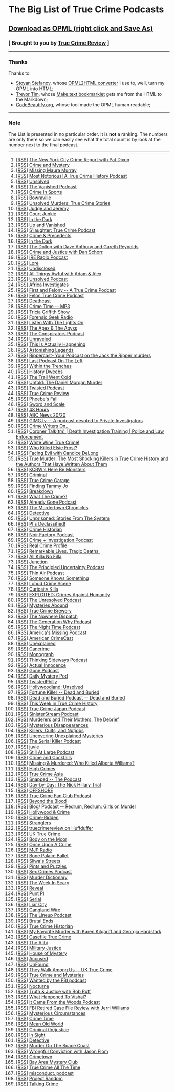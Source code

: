 # The Big List of True Crime Podcasts

## [Download as OPML (right click and Save As)](https://raw.githubusercontent.com/truecrimereview/truecrimepodcasts/master/true_crime_podcasts.opml)

### [ Brought to you by [True Crime Review](http://truecrimereview.net/subscribe) ]

---

### Thanks

Thanks to:

- [Stoyan Stefanov](http://www.phpied.com/bio/), whose [OPML2HTML converter](http://www.phpied.com/files/opml2html/opml2html.html) I use to, well,
turn my OPML into HTML;
- [Trevor Tim](http://trevorjim.com/), whose [Make.text 
bookmarklet](http://trevorjim.com/projects/make.text/) gets me from the HTML to the Markdown;
- [CodeBeautify.org](http://codebeautify.org/opmlviewer), whose tool made the OPML human readable;

---

### Note

The List is presented in no particular order. It is **not** a ranking. The numbers are only there so we can easily see what the total count is by look at the number next to the final podcast.

---

1.  \[[RSS][3]\] [The New York City Crime Report with Pat Dixon][4]
1.  \[[RSS][5]\] [Crime and Mystery][6]
1.  \[[RSS][7]\] [Missing Maura Murray][8]
1.  \[[RSS][9]\] [Most Notorious! A True Crime History Podcast][10]
1.  \[[RSS][11]\] [Unsolved][12]
1.  \[[RSS][13]\] [The Vanished Podcast][14]
1.  \[[RSS][15]\] [Crime In Sports][16]
1.  \[[RSS][17]\] [Bowraville][18]
1.  \[[RSS][19]\] [Unsolved Murders: True Crime Stories][20]
1.  \[[RSS][21]\] [Judge and Jeremy][22]
1.  \[[RSS][23]\] [Court Junkie][24]
1.  \[[RSS][25]\] [In the Dark][26]
1.  \[[RSS][27]\] [Up and Vanished][28]
1.  \[[RSS][29]\] [S'laughter: True Crime Podcast][30]
1.  \[[RSS][31]\] [Crime & Precedents][32]
1.  \[[RSS][33]\] [In the Dark][26]
1.  \[[RSS][34]\] [The Dollop with Dave Anthony and Gareth Reynolds][35]
1.  \[[RSS][36]\] [Crime and Justice with Dan Schorr][37]
1.  \[[RSS][38]\] [IRE Radio Podcast][39]
1.  \[[RSS][40]\] [Lore][41]
1.  \[[RSS][42]\] [Undisclosed][43]
1.  \[[RSS][44]\] [All Things Awful with Adam & Alex][45]
1.  \[[RSS][46]\] [Unsolved Podcast][47]
1.  \[[RSS][48]\] [Africa Investigates][49]
1.  \[[RSS][50]\] [First and Felony -- A True Crime Podcast][51]
1.  \[[RSS][52]\] [Felon True Crime Podcast][53]
1.  \[[RSS][54]\] [Deathcast][55]
1.  \[[RSS][56]\] [Crime Time -- MP3][57]
1.  \[[RSS][58]\] [Tricia Griffith Show][59]
1.  \[[RSS][60]\] [Forensic Geek Radio][61]
1.  \[[RSS][62]\] [Listen With The Lights On][63]
1.  \[[RSS][64]\] [The Apex & The Abyss][65]
1.  \[[RSS][66]\] [The Conspirators Podcast][67]
1.  \[[RSS][68]\] [Unraveled][69]
1.  \[[RSS][70]\] [This Is Actually Happening][71]
1.  \[[RSS][72]\] [Astonishing Legends][73]
1.  \[[RSS][74]\] [Rippercast- Your Podcast on the Jack the Ripper murders][75]
1.  \[[RSS][76]\] [Last Podcast On The Left][77]
1.  \[[RSS][78]\] [Within the Trenches][79]
1.  \[[RSS][80]\] [History Dweebs][81]
1.  \[[RSS][82]\] [The Trail Went Cold][83]
1.  \[[RSS][84]\] [Untold: The Daniel Morgan Murder][85]
1.  \[[RSS][86]\] [Twisted Podcast][87]
1.  \[[RSS][88]\] [True Crime Review][2]
1.  \[[RSS][89]\] [Phoebe's Fall][90]
1.  \[[RSS][91]\] [Sword and Scale][92]
1.  \[[RSS][93]\] [48 Hours][94]
1.  \[[RSS][95]\] [ABC News 20/20][96]
1.  \[[RSS][97]\] [GIMG.tv -- A podcast devoted to Private Investigators][98]
1.  \[[RSS][99]\] [Crime Writers On...][100]
1.  \[[RSS][101]\] [Coroner Talk(tm) | Death Investigation Training | Police and Law Enforcement][102]
1.  \[[RSS][103]\] [White Wine True Crime!][104]
1.  \[[RSS][105]\] [Who Killed Elsie Frost?][106]
1.  \[[RSS][107]\] [Facing Evil with Candice DeLong][108]
1.  \[[RSS][109]\] [True Murder: The Most Shocking Killers in True Crime History and the Authors That Have Written About Them][110]
1.  \[[RSS][111]\] [KCRW's Here Be Monsters][112]
1.  \[[RSS][113]\] [Criminal][114]
1.  \[[RSS][115]\] [True Crime Garage][116]
1.  \[[RSS][117]\] [Finding Tammy Jo][118]
1.  \[[RSS][119]\] [Breakdown][120]
1.  \[[RSS][121]\] [What The Crime?!][122]
1.  \[[RSS][123]\] [Already Gone Podcast][124]
1.  \[[RSS][125]\] [The Murdertown Chronicles][126]
1.  \[[RSS][127]\] [Detective][108]
1.  \[[RSS][128]\] [Unprisoned: Stories From The System][129]
1.  \[[RSS][130]\] [PI's Declassified!][131]
1.  \[[RSS][132]\] [Crime Historian][133]
1.  \[[RSS][134]\] [Noir Factory Podcast][135]
1.  \[[RSS][136]\] [Crime + Investigation Podcast][137]
1.  \[[RSS][138]\] [Real Crime Profile][139]
1.  \[[RSS][140]\] [Remarkable Lives. Tragic Deaths.][20]
1.  \[[RSS][141]\] [All Killa No Filla][142]
1.  \[[RSS][143]\] [Junction][144]
1.  \[[RSS][145]\] [The Principled Uncertainty Podcast][146]
1.  \[[RSS][147]\] [Thin Air Podcast][148]
1.  \[[RSS][149]\] [Someone Knows Something][150]
1.  \[[RSS][151]\] [Lohud Crime Scene][152]
1.  \[[RSS][153]\] [Curiosity Kills][154]
1.  \[[RSS][155]\] [EXPLOITED: Crimes Against Humanity][156]
1.  \[[RSS][157]\] [The Unresolved Podcast][158]
1.  \[[RSS][159]\] [Mysteries Abound][160]
1.  \[[RSS][161]\] [True Crime Brewery][162]
1.  \[[RSS][163]\] [The Nowhere Dispatch][164]
1.  \[[RSS][165]\] [The Generation Why Podcast][166]
1.  \[[RSS][167]\] [The Night Time Podcast][168]
1.  \[[RSS][169]\] [America's Missing Podcast][170]
1.  \[[RSS][171]\] [American CrimeCast][172]
1.  \[[RSS][173]\] [Unexplained][174]
1.  \[[RSS][175]\] [Cancrime][176]
1.  \[[RSS][177]\] [Monograph][178]
1.  \[[RSS][179]\] [Thinking Sideways Podcast][180]
1.  \[[RSS][181]\] [Actual Innocence][182]
1.  \[[RSS][183]\] [Gone Podcast][184]
1.  \[[RSS][185]\] [Daily Mystery Pod][186]
1.  \[[RSS][187]\] [TwistedPhilly][188]
1.  \[[RSS][189]\] [Hollywoodland: Unsolved][190]
1.  \[[RSS][191]\] [Fortune Killer -- Dead and Buried][192]
1.  \[[RSS][193]\] [Dead and Buried Podcast -- Dead and Buried][194]
1.  \[[RSS][195]\] [This Week in True Crime History][196]
1.  \[[RSS][197]\] [True Crime Japan Podcast][198]
1.  \[[RSS][199]\] [SinisterStream Podcast][200]
1.  \[[RSS][201]\] [Murderers and Their Mothers: The Debrief][202]
1.  \[[RSS][203]\] [Mysterious Disappearances][204]
1.  \[[RSS][205]\] [Killers, Cults, and Nutjobs][206]
1.  \[[RSS][207]\] [Uncovering Unexplained Mysteries][208]
1.  \[[RSS][209]\] [The Serial Killer Podcast][210]
1.  \[[RSS][211]\] [juvie][212]
1.  \[[RSS][213]\] [Still At Large Podcast][214]
1.  \[[RSS][215]\] [Crime and Cocktails][216]
1.  \[[RSS][217]\] [Missing & Murdered: Who Killed Alberta Williams?][150]
1.  \[[RSS][218]\] [High Crimes][219]
1.  \[[RSS][220]\] [True Crime Asia][221]
1.  \[[RSS][222]\] [Snapped -- The Podcast][223]
1.  \[[RSS][224]\] [Day-by-Day: The Nick Hillary Trial][225]
1.  \[[RSS][226]\] [OFFSHORE][227]
1.  \[[RSS][228]\] [True Crime Fan Club Podcast][229]
1.  \[[RSS][230]\] [Beyond the Blood][231]
1.  \[[RSS][232]\] [Blog/ Podcast -- Redrum, Redrum: Girls on Murder][233]
1.  \[[RSS][234]\] [Hollywood & Crime][235]
1.  \[[RSS][236]\] [Crime-Ridden][237]
1.  \[[RSS][238]\] [Stranglers][239]
1.  \[[RSS][240]\] [truecrimereview on Huffduffer][241]
1.  \[[RSS][244]\] [UK True Crime][245]
1.  \[[RSS][246]\] [Body on the Moor][247]
1.  \[[RSS][248]\] [Once Upon A Crime][249]
1.  \[[RSS][250]\] [MJP Radio][251]
1.  \[[RSS][252]\] [Bone Palace Ballet][253]
1.  \[[RSS][254]\] [Sliwa's Streets][255]
1.  \[[RSS][256]\] [Pints and Puzzles][257]
1.  \[[RSS][258]\] [Sex Crimes Podcast][259]
1.  \[[RSS][260]\] [Murder Dictionary][261]
1.  \[[RSS][262]\] [The Week In Scary][263]
1.  \[[RSS][264]\] [Reveal][265]
1.  \[[RSS][266]\] [Punt PI][267]
1.  \[[RSS][268]\] [Serial][269]
1.  \[[RSS][270]\] [Liar City][271]
1.  \[[RSS][272]\] [Gangland Wire][273]
1.  \[[RSS][274]\] [The Lineup Podcast][275]
1.  \[[RSS][276]\] [Brutal Ends][277]
1.  \[[RSS][278]\] [True Crime Historian][279]
1.  \[[RSS][280]\] [My Favorite Murder with Karen Kilgariff and Georgia Hardstark][281]
1.  \[[RSS][282]\] [Casefile True Crime][283]
1.  \[[RSS][284]\] [The Alibi][285]
1.  \[[RSS][286]\] [Military Justice][287]
1.  \[[RSS][288]\] [House of Mystery][289]
1.  \[[RSS][290]\] [Accused][291]
1.  \[[RSS][292]\] [UnFound][293]
1.  \[[RSS][294]\] [They Walk Among Us -- UK True Crime][295]
1.  \[[RSS][296]\] [True Crime and Mysteries][297]
1.  \[[RSS][298]\] [Wanted by the FBI podcast][299]
1.  \[[RSS][300]\] [Nocturne][301]
1.  \[[RSS][302]\] [Truth & Justice with Bob Ruff][303]
1.  \[[RSS][304]\] [What Happened To Vishal?][305]
1.  \[[RSS][306]\] [It Came From the Woods Podcast][307]
1.  \[[RSS][308]\] [FBI Retired Case File Review with Jerri Williams][309]
1.  \[[RSS][310]\] [Mysterious Circumstances][311]
1.  \[[RSS][312]\] [Crime Time][313]
1.  \[[RSS][314]\] [Mean Old World][315]
1.  \[[RSS][316]\] [Criminal (In)justice][317]
1.  \[[RSS][318]\] [In Sight][319]
1.  \[[RSS][320]\] [Detective][108]
1.  \[[RSS][321]\] [Murder On The Space Coast][322]
1.  \[[RSS][323]\] [Wrongful Conviction with Jason Flom][324]
1.  \[[RSS][325]\] [Crimetown][326]
1.  \[[RSS][327]\] [Bay Area Mystery Club][328]
1.  \[[RSS][329]\] [True Crime All The Time][330]
1.  \[[RSS][331]\] [misconduct. podcast][332]
1.  \[[RSS][333]\] [Project Random][334]
1.  \[[RSS][335]\] [Talking Crime][336]
    
    



[0]: file:///C:/Users/jross/Downloads/Untitled%20Document.md.html
[1]: http://feeds.feedburner.com/TheLastPodcastOnTheLeft
[2]: http://soundcloud.com/lastpodcastontheleft
[3]: http://feeds.podtrac.com/BsmnaLUsrvIG
[4]: https://art19.com/shows/sword-and-scale
[5]: http://feeds.feedburner.com/crimewritersonserial
[6]: https://art19.com/shows/crime-writers-on
[7]: http://whitewinetruecrime.com/feed/podcast/
[8]: http://whitewinetruecrime.com/
[9]: http://www.bbc.co.uk/programmes/p02vn2mt/episodes/downloads.rss
[10]: http://www.bbc.co.uk/programmes/p02vn2mt
[11]: http://feeds.feedburner.com/WhatTheCrime
[12]: http://www.crimefeed.com/
[13]: http://rss.art19.com/real-crime-profile
[14]: https://art19.com/shows/real-crime-profile
[15]: http://feeds.soundcloud.com/users/soundcloud:users:242596778/sounds.rss
[16]: http://www.parcast.com/
[17]: http://feeds.soundcloud.com/users/soundcloud:users:247644481/sounds.rss
[18]: http://oxygen.com/snapped
[19]: http://www.northcountrypublicradio.org/hillarytrialRSSPodcast.php
[20]: http://www.northcountrypublicradio.org/
[21]: http://feeds.civilbeat.org/civilbeatoffshore
[22]: http://offshorepodcast.com/
[23]: https://truecrimefanclub.com/feed/podcast/
[24]: https://truecrimefanclub.com/
[25]: http://beyondblood.podbean.com/feed/
[26]: http://beyondblood.podbean.com/
[27]: http://www.casebook.org/podcast/rss.xml
[28]: http://www.casebook.org/podcast
[29]: http://feeds.feedburner.com/Gimgnetwork
[30]: http://gimg.tv/
[31]: http://coronertalk.com/feed/podcast
[32]: http://coronertalk.com/
[33]: http://feeds.feedburner.com/BreakdownPodcast
[34]: http://ajcbreakdown.com/
[35]: http://netstorage.discovery.com/id/podcasts/2015/DetectivePodcast.xml
[36]: http://www.investigationdiscovery.com/
[37]: http://thedollop.libsyn.com/rss
[38]: https://www.facebook.com/thedollop
[39]: http://crimeandinvestigation.podbean.com/feed/
[40]: http://crimeandinvestigation.podbean.com/
[41]: http://thisweekintruecrime.libsyn.com/rss
[42]: http://www.facebook.com/groups/thisweekintruecrime
[43]: http://feeds.soundcloud.com/users/soundcloud:users:221945739/sounds.rss
[44]: http://www.southerndojo.com/truecrimejapan
[45]: http://feeds.feedburner.com/ire-nicar
[46]: http://www.ire.org/
[47]: http://lorepodcast.libsyn.com/rss
[48]: http://www.lorepodcast.com/
[49]: https://www.fbi.gov/news/podcasts/wanted/archive/itunes.xml
[50]: https://www.fbi.gov/feeds/wanted-by-the-fbi-podcast
[51]: https://audioboom.com/channels/3709182.rss
[52]: https://audioboom.com/channel/undisclosed
[53]: http://www.nocturnepodcast.org/feed/podcast/
[54]: http://www.nocturnepodcast.org/
[55]: https://audioboom.com/channels/4384694.rss
[56]: https://audioboom.com/channel/the-serial-dynasty
[57]: http://lbc.audioagain.com/podcast.php?channel=vishal
[58]: http://www.lbc.co.uk/vishal
[59]: http://jerriwilliams.com/feed/podcast/
[60]: http://jerriwilliams.com/
[61]: http://thelip.tv/feed/httpthelip-tvcrime-timeaudio2/
[62]: http://thelip.tv/show/crime-time/
[63]: http://www.spreaker.com/user/7039907/episodes/feed
[64]: http://www.spreaker.com/user/triciag
[65]: http://www.buzzsprout.com/60143.rss
[66]: http://mysteriouscircumstances.buzzsprout.com/
[67]: http://forensicgeekradio.libsyn.com/rss
[68]: http://www.forensicgeek.science/
[69]: http://feeds.podtrac.com/n9rCoi_mvT2f
[70]: http://wamcpodcasts.org/
[71]: http://www.blogtalkradio.com/crimetimeradio/podcast
[72]: http://www.blogtalkradio.com/crimetimeradio
[73]: https://audioboom.com/channels/4746893.rss
[74]: https://audioboom.com/channel/apexandabyss
[75]: http://allthingsawful.libsyn.com/rss
[76]: http://allthingsawful.libsyn.com/podcast
[77]: http://www.blogtalkradio.com/kimnkjel/podcast
[78]: http://www.blogtalkradio.com/kimnkjel
[79]: http://www.theconspiratorspodcast.com/feed/podcast/
[80]: http://www.theconspiratorspodcast.com/
[81]: http://www.meanoldworld.com/meanoldworldeps?format=RSS
[82]: http://www.meanoldworld.com/meanoldworldeps/
[83]: http://unsolvedpodcast.libsyn.com/rss
[84]: http://www.unsolvedpodcast.com/
[85]: http://feeds.misfitrad.io/happening
[86]: http://misfitrad.io/happening
[87]: http://www.unraveledpod.com/feed/podcast/
[88]: http://www.unraveledpod.com/
[89]: http://www.spreaker.com/user/9260385/episodes/feed
[90]: https://www.spreaker.com/user/talkingcrime
[91]: http://iono.fm/rss/chan/2553
[92]: http://iono.fm/channel/2553
[93]: https://audioboom.com/channels/4842113.rss
[94]: https://audioboom.com/channel/missing-maura-murray
[95]: http://feeds.feedburner.com/ffpod/seGU
[96]: https://ffpod.net/
[97]: https://audioboom.com/channels/4322549.rss
[98]: https://audioboom.com/channel/astonishing-legends
[99]: http://www.thejabberlog.com/category/within-the-trenches/feed/
[100]: http://www.thejabberlog.com/category/within-the-trenches/
[101]: https://audioboom.com/channels/4749136.rss
[102]: https://audioboom.com/channel/most-notorious
[103]: https://audioboom.com/channels/4655198.rss
[104]: https://audioboom.com/channel/unsolved
[105]: https://api.radio.com/v2/podcast/rss/1222?format=MP3_128K
[106]: http://radio.com/audio
[107]: http://thevanishedpodcast.libsyn.com/rss
[108]: http://thevanishedpodcast.com/
[109]: https://audioboom.com/channels/4662186.rss
[110]: https://audioboom.com/channel/crime-in-sports
[111]: http://timtscott.libsyn.com/rss
[112]: http://timtscott.libsyn.com/podcast
[113]: http://abcnews.go.com/xmldata/xmlpodcast?id=30146791
[114]: http://www.abcnewspodcasts.com/
[115]: https://www.whooshkaa.com/rss/podcast/id/1117
[116]: https://www.whooshkaa.com/shows/bowraville
[117]: https://audioboom.com/channels/4835137.rss
[118]: https://audioboom.com/channel/felontruecrime
[119]: http://feeds.soundcloud.com/users/soundcloud:users:224506341/sounds.rss
[120]: http://feeds.feedburner.com/deathcastpodcast
[121]: https://audioboom.com/channel/deathcast
[122]: http://feeds.revealradio.org/revealpodcast
[123]: http://www.revealnews.org/
[124]: http://www.bbc.co.uk/programmes/b00krfns/episodes/downloads.rss
[125]: http://www.bbc.co.uk/programmes/b00krfns
[126]: http://truecrimegarage.podbean.com/feed/
[127]: http://truecrimegarage.podbean.com/
[128]: http://feeds.soundcloud.com/users/soundcloud:users:217526025/sounds.rss
[129]: http://www.findingtammyjo.com/
[130]: http://trailwentcold.com/feed/podcast/
[131]: http://trailwentcold.com/
[132]: http://feeds.serialpodcast.org/serialpodcast
[133]: https://serialpodcast.org/
[134]: http://liarcity.libsyn.com/rss
[135]: http://www.liarcity.com/
[136]: http://ganglandwire.com/feed/podcast/
[137]: http://ganglandwire.com/
[138]: http://alreadygonepodcast.libsyn.com/rss
[139]: https://audioboom.com/channel/already-gone-podcast
[140]: http://www.the-line-up.com/feed/podcast/
[141]: http://www.the-line-up.com/
[142]: http://feeds.soundcloud.com/users/soundcloud:users:190761422/sounds.rss
[143]: http://www.brutalends.com/
[144]: https://audioboom.com/channels/4639802.rss
[145]: https://audioboom.com/channel/true-crime-historian
[146]: http://rss.acast.com/untoldmurder
[147]: http://www.untoldmurder.com/
[148]: http://feeds.feedburner.com/murdertown
[149]: http://remaking.murdertown.us/
[150]: http://twistedpodcast.libsyn.com/rss
[151]: http://twistedpodcast.com/
[152]: http://feeds.soundcloud.com/users/soundcloud:users:252018984/sounds.rss
[153]: http://crimehistorian.com/
[154]: http://www.blogtalkradio.com/dan-zupansky1/podcast
[155]: http://www.blogtalkradio.com/dan-zupansky1
[156]: http://feeds.feedburner.com/herebemonsterspodcast/
[157]: http://www.kcrw.com/news-culture/shows/here-be-monsters
[158]: http://feeds.feedburner.com/CriminalShow
[159]: http://thisiscriminal.com/
[160]: http://www.redrumredrumgirlsonmurder.com/blog-pocast/?format=rss
[161]: http://www.redrumredrumgirlsonmurder.com/blog-pocast/
[162]: http://feeds.soundcloud.com/users/soundcloud:users:251708402/sounds.rss
[163]: https://www.voiceamerica.com/rss/itunes/1748
[164]: https://www.voiceamerica.com/show/1748/pis-declassified
[165]: http://allkillanofilla.podomatic.com/rss2.xml
[166]: http://allkillanofilla.podomatic.com/
[167]: http://rss.art19.com/my-favorite-murder-with-karen-kilgariff-and-georgia-hardstark
[168]: http://www.feralaudio.com/show/my-favorite-murder/
[169]: http://feeds.soundcloud.com/users/soundcloud:users:195872493/sounds.rss
[170]: http://www.thinairpodcast.com/
[171]: http://www.cbc.ca/podcasting/includes/sks.xml
[172]: http://www.cbc.ca/podcasting
[173]: http://feeds.soundcloud.com/users/soundcloud:users:210839865/sounds.rss
[174]: http://soundcloud.com/lohud-crime-scene
[175]: http://curiositykillspodcast.com/category/true-crime/feed/
[176]: https://curiositykillspodcast.com/
[177]: http://www.voiceamerica.com/rss/itunes/2560
[178]: https://www.voiceamerica.com/show/2560/exploited-crimes-against-humanity
[179]: http://feeds.soundcloud.com/users/soundcloud:users:179182212/sounds.rss
[180]: http://theunresolvedpodcast.com/
[181]: http://tiegrabber.com/index.php/feed/podcast/
[182]: http://www.tiegrabber.com/truecrimebrewery/
[183]: http://casefile.libsyn.com/rss
[184]: http://www.casefilepodcast.com/
[185]: https://www.whooshkaa.com/rss/podcast/id/1250
[186]: http://www.theage.com.au/interactive/2016/phoebesfall/
[187]: http://feeds.soundcloud.com/users/soundcloud:users:215204471/sounds.rss
[188]: http://nowhere-dispatch.com/
[189]: http://americasmissingpodcast.libsyn.com/rss
[190]: http://americasmissingpodcast.libsyn.com/podcast
[191]: https://audioboom.com/channels/4832195.rss
[192]: https://audioboom.com/channel/american-crimecast
[193]: http://www.bbc.co.uk/programmes/p03wy14r/episodes/downloads.rss
[194]: http://www.bbc.co.uk/programmes/p03wy14r
[195]: http://feeds.soundcloud.com/users/soundcloud:users:225547925/sounds.rss
[196]: http://www.sinisterstream.com/
[197]: http://rss.acast.com/murderersandtheirmothers
[198]: http://www.cbsreality.co.uk/
[199]: http://feeds.feedburner.com/MysteriousDisappearances
[200]: http://lancasterpodcaststudio.com/
[201]: http://www.podcastgarden.com/podcast/podcast-rss.php?id=9371
[202]: http://www.podcastgarden.com/podcast/killers
[203]: http://feeds.soundcloud.com/users/soundcloud:users:233937588/sounds.rss
[204]: http://soundcloud.com/josh-cannon-361965896
[205]: http://theserialkillerpodcast.libsyn.com/rss
[206]: http://theserialkillerpodcast.libsyn.com/podcast
[207]: http://juviepodcast.com/feed/podcast/
[208]: http://juviepodcast.com/
[209]: http://feeds.soundcloud.com/users/soundcloud:users:220858927/sounds.rss
[210]: http://soundcloud.com/still-at-large-podcast
[211]: http://crimeandcocktails.com/feed/podcast/crime-and-cocktails
[212]: http://crimeandcocktails.com/
[213]: http://unresolvedmysteries.podbean.com/feed/
[214]: http://dailymysteriespod.podbean.com/
[215]: http://twistedphilly.com/feed/podcast/
[216]: http://twistedphilly.com/
[217]: http://feeds.soundcloud.com/users/soundcloud:users:255148939/sounds.rss
[218]: http://www.hollywoodlandpod.com/
[219]: http://www.deadandburiedpodcast.com/fortune-killer?format=rss
[220]: http://www.deadandburiedpodcast.com/fortune-killer/
[221]: http://www.crime-ridden.com/feed/podcast/crime-ridden
[222]: http://www.crime-ridden.com/
[223]: http://rss.earwolf.com/stranglers
[224]: https://art19.com/shows/stranglers
[225]: http://judgeandjeremy.libsyn.com/rss
[226]: http://www.judgeandjeremy.com/
[227]: http://courtjunkie.libsyn.com/rss
[228]: http://courtjunkie.com/
[229]: http://feeds.publicradio.org/public_feeds/in-the-dark/itunes/rss
[3]: http://nyccrimereport.libsyn.com/rss
[4]: http://nyccrimereport.libsyn.com/webpage
[5]: http://www.blogtalkradio.com/kimnkjel/podcast
[6]: http://www.blogtalkradio.com/kimnkjel
[7]: https://audioboom.com/channels/4842113.rss
[8]: https://audioboom.com/channel/missing-maura-murray
[9]: https://audioboom.com/channels/4749136.rss
[10]: https://audioboom.com/channel/most-notorious
[11]: https://audioboom.com/channels/4655198.rss
[12]: https://audioboom.com/channel/unsolved
[13]: http://thevanishedpodcast.libsyn.com/rss
[14]: http://thevanishedpodcast.com/
[15]: https://audioboom.com/channels/4662186.rss
[16]: https://audioboom.com/channel/crime-in-sports
[17]: https://www.whooshkaa.com/rss/podcast/id/1117
[18]: https://www.whooshkaa.com/shows/bowraville
[19]: http://feeds.soundcloud.com/users/soundcloud:users:224506341/sounds.rss
[20]: http://www.parcast.com/
[21]: http://judgeandjeremy.libsyn.com/rss
[22]: http://www.judgeandjeremy.com/
[23]: http://courtjunkie.libsyn.com/rss
[24]: http://courtjunkie.com/
[25]: http://feeds.publicradio.org/public_feeds/in-the-dark/itunes/rss
[26]: http://www.apmreports.org/in-the-dark
[27]: https://audioboom.com/channels/4811953.rss
[28]: https://audioboom.com/channel/up-and-vanished
[29]: http://feeds.soundcloud.com/users/soundcloud:users:264650643/sounds.rss
[30]: http://soundcloud.com/slaughterthepodcast
[31]: http://crimeandprecedents.libsyn.com/rss
[32]: http://crimeandprecedents.libsyn.com/podcast
[33]: https://feeds.publicradio.org/public_feeds/in-the-dark/itunes/rss
[34]: http://thedollop.libsyn.com/rss
[35]: https://www.facebook.com/thedollop
[36]: http://danschorr.hipcast.com/rss/crime_and_justice_with_dan_schorr.xml
[37]: http://danschorr.hipcast.com/podcast/Hn8dJb
[38]: http://feeds.feedburner.com/ire-nicar
[39]: http://www.ire.org/
[40]: http://lorepodcast.libsyn.com/rss
[41]: http://www.lorepodcast.com/
[42]: https://audioboom.com/channels/3709182.rss
[43]: https://audioboom.com/channel/undisclosed
[44]: http://allthingsawful.libsyn.com/rss
[45]: http://allthingsawful.libsyn.com/podcast
[46]: http://unsolvedpodcast.libsyn.com/rss
[47]: http://www.unsolvedpodcast.com/
[48]: http://iono.fm/rss/chan/2553
[49]: http://iono.fm/channel/2553
[50]: http://feeds.feedburner.com/ffpod/seGU
[51]: https://ffpod.net/
[52]: https://audioboom.com/channels/4835137.rss
[53]: https://audioboom.com/channel/felontruecrime
[54]: http://feeds.feedburner.com/deathcastpodcast
[55]: https://audioboom.com/channel/deathcast
[56]: http://thelip.tv/feed/httpthelip-tvcrime-timeaudio2/
[57]: http://thelip.tv/show/crime-time/
[58]: http://www.spreaker.com/user/7039907/episodes/feed
[59]: http://www.spreaker.com/user/triciag
[60]: http://forensicgeekradio.libsyn.com/rss
[61]: http://www.forensicgeek.science/
[62]: http://feeds.podtrac.com/n9rCoi_mvT2f
[63]: https://wamcpodcasts.org/
[64]: https://audioboom.com/channels/4746893.rss
[65]: https://audioboom.com/channel/apexandabyss
[66]: http://www.theconspiratorspodcast.com/feed/podcast/
[67]: http://www.theconspiratorspodcast.com/
[68]: http://www.unraveledpod.com/feed/podcast/
[69]: http://www.unraveledpod.com/
[70]: http://feeds.misfitrad.io/happening
[71]: http://misfitrad.io/happening
[72]: https://audioboom.com/channels/4322549.rss
[73]: https://audioboom.com/channel/astonishing-legends
[74]: http://www.casebook.org/podcast/rss.xml
[75]: http://www.casebook.org/podcast
[76]: http://feeds.feedburner.com/TheLastPodcastOnTheLeft
[77]: http://soundcloud.com/lastpodcastontheleft
[78]: http://www.thejabberlog.com/category/within-the-trenches/feed/
[79]: http://www.thejabberlog.com/category/within-the-trenches/
[80]: http://timtscott.libsyn.com/rss
[81]: http://timtscott.libsyn.com/podcast
[82]: http://trailwentcold.com/feed/podcast/
[83]: http://trailwentcold.com/
[84]: http://rss.acast.com/untoldmurder
[85]: http://www.untoldmurder.com/
[86]: http://twistedpodcast.libsyn.com/rss
[87]: http://twistedpodcast.com/
[88]: http://feeds.podtrac.com/IhG4GFjGedci
[89]: https://www.whooshkaa.com/rss/podcast/id/1250
[90]: http://www.theage.com.au/interactive/2016/phoebesfall/
[91]: http://feeds.podtrac.com/BsmnaLUsrvIG
[92]: https://art19.com/shows/sword-and-scale
[93]: https://api.radio.com/v2/podcast/rss/1222?format=MP3_128K
[94]: http://radio.com/audio
[95]: http://abcnews.go.com/xmldata/xmlpodcast?id=30146791
[96]: http://www.abcnewspodcasts.com/
[97]: http://feeds.feedburner.com/Gimgnetwork
[98]: http://gimg.tv/
[99]: https://rss.art19.com/crime-writers-on
[100]: https://art19.com/shows/crime-writers-on
[101]: http://coronertalk.com/feed/podcast
[102]: http://coronertalk.com/
[103]: http://whitewinetruecrime.com/feed/podcast/
[104]: http://whitewinetruecrime.com/
[105]: http://www.bbc.co.uk/programmes/p02vn2mt/episodes/downloads.rss
[106]: http://www.bbc.co.uk/programmes/p02vn2mt
[107]: http://netstorage.discovery.com/id/podcasts/2015/FacingEvilRSS.xml
[108]: http://www.investigationdiscovery.com/
[109]: http://www.blogtalkradio.com/dan-zupansky1/podcast
[110]: http://www.blogtalkradio.com/dan-zupansky1
[111]: http://feeds.feedburner.com/herebemonsterspodcast/
[112]: http://www.kcrw.com/news-culture/shows/here-be-monsters
[113]: http://feeds.feedburner.com/CriminalShow
[114]: http://thisiscriminal.com/
[115]: http://truecrimegarage.podbean.com/feed/
[116]: http://truecrimegarage.podbean.com/
[117]: http://feeds.soundcloud.com/users/soundcloud:users:217526025/sounds.rss
[118]: http://www.findingtammyjo.com/
[119]: http://feeds.feedburner.com/BreakdownPodcast
[120]: http://ajcbreakdown.com/
[121]: http://feeds.feedburner.com/WhatTheCrime
[122]: http://www.crimefeed.com/
[123]: http://alreadygonepodcast.libsyn.com/rss
[124]: https://audioboom.com/channel/already-gone-podcast
[125]: http://feeds.feedburner.com/murdertown
[126]: http://remaking.murdertown.us/
[127]: http://netstorage.discovery.com/id/podcasts/2015/DetectivePodcast.xml
[128]: http://wwno.org/podcasts/90348/rss.xml
[129]: http://wwno.org/
[130]: https://www.voiceamerica.com/rss/itunes/1748
[131]: https://www.voiceamerica.com/show/1748/pis-declassified
[132]: http://feeds.soundcloud.com/users/soundcloud:users:252018984/sounds.rss
[133]: http://crimehistorian.com/
[134]: http://noirfactory.libsyn.com/rss
[135]: http://noirfactory.libsyn.com/podcast
[136]: http://crimeandinvestigation.podbean.com/feed/
[137]: http://crimeandinvestigation.podbean.com/
[138]: http://rss.art19.com/real-crime-profile
[139]: https://art19.com/shows/real-crime-profile
[140]: http://feeds.soundcloud.com/users/soundcloud:users:242596778/sounds.rss
[141]: http://allkillanofilla.podomatic.com/rss2.xml
[142]: http://allkillanofilla.podomatic.com/
[143]: http://junction.libsyn.com/rss
[144]: http://junctionpodcast.com/
[145]: http://principleduncertainty.libsyn.com/rss
[146]: http://principleduncertainty.libsyn.com/
[147]: http://feeds.soundcloud.com/users/soundcloud:users:195872493/sounds.rss
[148]: http://www.thinairpodcast.com/
[149]: http://www.cbc.ca/podcasting/includes/sks.xml
[150]: http://www.cbc.ca/podcasting
[151]: http://feeds.soundcloud.com/users/soundcloud:users:210839865/sounds.rss
[152]: http://soundcloud.com/lohud-crime-scene
[153]: http://curiositykillspodcast.com/category/true-crime/feed/
[154]: https://curiositykillspodcast.com/
[155]: http://www.voiceamerica.com/rss/itunes/2560
[156]: https://www.voiceamerica.com/show/2560/exploited-crimes-against-humanity
[157]: http://feeds.soundcloud.com/users/soundcloud:users:179182212/sounds.rss
[158]: http://theunresolvedpodcast.com/
[159]: http://recordings.talkshoe.com/rss21864.xml
[160]: http://www.talkshoe.com/talkshoe/web/tscmd/tc/21864
[161]: http://tiegrabber.com/index.php/feed/podcast/
[162]: http://www.tiegrabber.com/truecrimebrewery/
[163]: http://feeds.soundcloud.com/users/soundcloud:users:215204471/sounds.rss
[164]: http://nowhere-dispatch.com/
[165]: http://thegenerationwhypodcast.com/feed/category/podcast
[166]: http://thegenerationwhypodcast.com/
[167]: https://audioboom.com/channels/4748686.rss
[168]: https://audioboom.com/channel/the-night-time-podcast
[169]: http://americasmissingpodcast.libsyn.com/rss
[170]: http://americasmissingpodcast.libsyn.com/podcast
[171]: https://audioboom.com/channels/4832195.rss
[172]: https://audioboom.com/channel/american-crimecast
[173]: http://rss.acast.com/unexplained
[174]: http://www.unexplainedpodcast.com/
[175]: http://www.cancrime.com/feed/podcast/
[176]: http://www.cancrime.com/
[177]: http://feeds.soundcloud.com/users/soundcloud:users:186639626/sounds.rss
[178]: http://taaron.xyz/
[179]: http://thinkingsidewayspodcast.libsyn.com/rss
[180]: http://thinkingsidewayspodcast.com/
[181]: https://audioboom.com/channels/4728027.rss
[182]: https://audioboom.com/channel/actualinnocence
[183]: http://feeds.soundcloud.com/users/soundcloud:users:222318651/sounds.rss
[184]: http://soundcloud.com/justin-armstrong-233778459
[185]: http://unresolvedmysteries.podbean.com/feed/
[186]: http://dailymysteriespod.podbean.com/
[187]: http://twistedphilly.com/feed/podcast/
[188]: http://twistedphilly.com/
[189]: http://feeds.soundcloud.com/users/soundcloud:users:255148939/sounds.rss
[190]: http://www.hollywoodlandpod.com/
[191]: http://www.deadandburiedpodcast.com/fortune-killer?format=rss
[192]: http://www.deadandburiedpodcast.com/fortune-killer/
[193]: http://www.deadandburiedpodcast.com/dead-and-buried-podcast?format=rss
[194]: http://www.deadandburiedpodcast.com/dead-and-buried-podcast/
[195]: http://thisweekintruecrime.libsyn.com/rss
[196]: http://www.facebook.com/groups/thisweekintruecrime
[197]: http://feeds.soundcloud.com/users/soundcloud:users:221945739/sounds.rss
[198]: http://www.southerndojo.com/truecrimejapan
[199]: http://feeds.soundcloud.com/users/soundcloud:users:225547925/sounds.rss
[200]: http://www.sinisterstream.com/
[201]: http://rss.acast.com/murderersandtheirmothers
[202]: http://www.cbsreality.co.uk/
[203]: http://feeds.feedburner.com/MysteriousDisappearances
[204]: http://lancasterpodcaststudio.com/
[205]: http://www.podcastgarden.com/podcast/podcast-rss.php?id=9371
[206]: http://www.podcastgarden.com/podcast/killers
[207]: http://feeds.soundcloud.com/users/soundcloud:users:233937588/sounds.rss
[208]: http://soundcloud.com/josh-cannon-361965896
[209]: http://theserialkillerpodcast.libsyn.com/rss
[210]: http://theserialkillerpodcast.libsyn.com/podcast
[211]: http://juviepodcast.com/feed/podcast/
[212]: http://juviepodcast.com/
[213]: http://feeds.soundcloud.com/users/soundcloud:users:220858927/sounds.rss
[214]: http://soundcloud.com/still-at-large-podcast
[215]: http://crimeandcocktails.com/?feed=podcast
[216]: http://crimeandcocktails.com/
[217]: http://www.cbc.ca/podcasting/includes/missing.xml
[218]: https://calico-podcasts.squarespace.com/highcrimes?format=rss
[219]: http://www.calicopodcasts.com/highcrimes/
[220]: http://www.asianoscarbait.com/true-crime-asia?format=rss
[221]: http://www.asianoscarbait.com/true-crime-asia/
[222]: http://feeds.soundcloud.com/users/soundcloud:users:247644481/sounds.rss
[223]: http://oxygen.com/snapped
[224]: http://www.northcountrypublicradio.org/hillarytrialRSSPodcast.php
[225]: http://www.northcountrypublicradio.org/
[226]: http://feeds.civilbeat.org/civilbeatoffshore
[227]: http://offshorepodcast.com/
[228]: https://truecrimefanclub.com/feed/podcast/
[229]: https://truecrimefanclub.com/
[230]: http://beyondblood.podbean.com/feed/
[231]: http://beyondblood.podbean.com/
[232]: http://www.redrumredrumgirlsonmurder.com/blog-pocast/?format=rss
[233]: http://www.redrumredrumgirlsonmurder.com/blog-pocast/
[234]: https://rss.art19.com/hollywood-and-crime
[235]: https://art19.com/shows/hollywood-and-crime
[236]: http://www.crime-ridden.com/feed/podcast/crime-ridden
[237]: http://www.crime-ridden.com/
[238]: http://rss.earwolf.com/stranglers
[239]: https://art19.com/shows/stranglers
[240]: https://huffduffer.com/truecrimereview/rss
[241]: https://huffduffer.com/truecrimereview
[242]: http://www.madewithopinion.com/feeds/truecrimereview/rss/

[244]: https://www.blubrry.com/feeds/uktruecrimepodcast.xml
[245]: http://uktruecrime.com/
[246]: http://www.bbc.co.uk/programmes/p03wy14r/episodes/downloads.rss
[247]: http://www.bbc.co.uk/programmes/p03wy14r
[248]: http://onceuponacrime.libsyn.com/rss
[249]: http://onceuponacrime.libsyn.com/podcast
[250]: http://feeds.soundcloud.com/users/soundcloud:users:110781649/sounds.rss
[251]: http://www.medilljusticeproject.org/
[252]: http://bonepalaceballet.podbean.com/feed/
[253]: http://bonepalaceballet.podbean.com/
[254]: https://audioboom.com/channels/4808642.rss
[255]: https://audioboom.com/channel/SliwasStreeets
[256]: http://pintsandpuzzles.libsyn.com/rss
[257]: http://pintsandpuzzles.libsyn.com/podcast
[258]: http://sexcrimespodcast.libsyn.com/rss
[259]: http://www.sexcrimespodcast.com/
[260]: http://www.murderdictionary.com/feed/podcast/
[261]: http://www.murderdictionary.com/
[262]: http://feeds.soundcloud.com/users/soundcloud:users:265504115/sounds.rss
[263]: http://soundcloud.com/user-224094829
[264]: http://feeds.revealradio.org/revealpodcast
[265]: http://www.revealnews.org/
[266]: http://www.bbc.co.uk/programmes/b00krfns/episodes/downloads.rss
[267]: http://www.bbc.co.uk/programmes/b00krfns
[268]: http://feeds.serialpodcast.org/serialpodcast
[269]: https://serialpodcast.org/
[270]: http://liarcity.libsyn.com/rss
[271]: http://www.liarcity.com/
[272]: http://ganglandwire.com/feed/podcast/
[273]: http://ganglandwire.com/
[274]: http://www.the-line-up.com/feed/podcast/
[275]: http://www.the-line-up.com/
[276]: http://feeds.soundcloud.com/users/soundcloud:users:190761422/sounds.rss
[277]: http://www.brutalends.com/
[278]: https://audioboom.com/channels/4639802.rss
[279]: https://audioboom.com/channel/true-crime-historian
[280]: http://rss.art19.com/my-favorite-murder-with-karen-kilgariff-and-georgia-hardstark
[281]: http://www.feralaudio.com/show/my-favorite-murder/
[282]: http://casefile.libsyn.com/rss
[283]: http://www.casefilepodcast.com/
[284]: https://www.whooshkaa.com/rss/podcast/id/1185
[285]: https://www.whooshkaa.com/shows/the-alibi
[286]: https://audioboom.com/channels/4826442.rss
[287]: https://audioboom.com/channel/military-justice
[288]: http://houseofmysteryradio.podomatic.com/rss2.xml
[289]: http://houseofmysteryradio.podomatic.com/
[290]: http://feeds.soundcloud.com/users/soundcloud:users:234220545/sounds.rss
[291]: http://cincinnati.com/
[292]: http://unfoundpodcast.podomatic.com/rss2.xml
[293]: http://unfoundpodcast.podomatic.com/
[294]: https://audioboom.com/channels/4878185.rss
[295]: https://audioboom.com/channel/theywalkamongus
[296]: http://truecrimeandmysteries.podbean.com/feed/
[297]: http://truecrimeandmysteries.podbean.com/
[298]: https://www.fbi.gov/news/podcasts/wanted/archive/itunes.xml
[299]: https://www.fbi.gov/feeds/wanted-by-the-fbi-podcast
[300]: http://www.nocturnepodcast.org/feed/podcast/
[301]: http://www.nocturnepodcast.org/
[302]: https://audioboom.com/channels/4384694.rss
[303]: https://audioboom.com/channel/the-serial-dynasty
[304]: http://lbc.audioagain.com/podcast.php?channel=vishal
[305]: http://www.lbc.co.uk/vishal
[306]: http://feeds.feedburner.com/itcamefromthewoodspodcast
[307]: http://www.itcamefromthewoods.com/
[308]: http://jerriwilliams.com/feed/podcast/
[309]: http://jerriwilliams.com/
[310]: http://www.buzzsprout.com/60143.rss
[311]: http://mysteriouscircumstances.buzzsprout.com/
[312]: http://www.blogtalkradio.com/crimetimeradio/podcast
[313]: http://www.blogtalkradio.com/crimetimeradio
[314]: http://www.meanoldworld.com/meanoldworldeps?format=RSS
[315]: http://www.meanoldworld.com/meanoldworldeps/
[316]: http://criminalinjustice.libsyn.com/rss
[317]: http://criminalinjusticepodcast.com/
[318]: http://insightpod.libsyn.com/rss
[319]: https://audioboom.com/channel/in-sight
[320]: http://feeds.feedburner.com/Detective
[321]: http://feeds.soundcloud.com/users/soundcloud:users:241577479/sounds.rss
[322]: http://soundcloud.com/user-147270269
[323]: http://feeds.castfire.com/itunes:2qkaz/ALL/revolver-podcasts/wrongful-conviction-with-jason-flom/s:it_PlfSq/
[324]: http://www.revolverpodcasts.com/wrongful-conviction-with-jason-flom
[325]: http://feeds.gimletmedia.com/crimetownshow
[326]: https://www.gimletmedia.com/show/crimetown
[327]: http://bayareamysteryclub.libsyn.com/rss
[328]: http://bayareamysteryclub.libsyn.com/podcast
[329]: http://truecrimeallthetime.libsyn.com/rss
[330]: http://truecrimeallthetime.com/
[331]: http://feeds.soundcloud.com/users/soundcloud:users:260256265/sounds.rss
[332]: http://www.misconductpodcast.com/
[333]: https://audioboom.com/channels/4810247.rss
[334]: https://audioboom.com/channel/project-random
[335]: http://www.spreaker.com/user/9260385/episodes/feed
[336]: https://www.spreaker.com/user/talkingcrime
